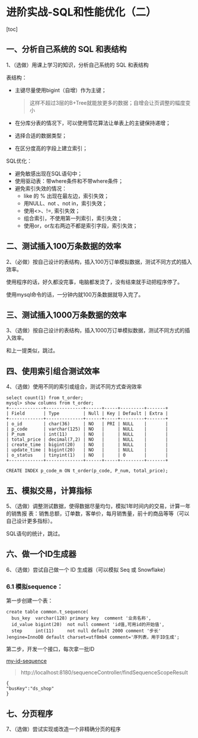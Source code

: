 #  进阶实战-SQL和性能优化（二）

[toc]

## 一、分析自己系统的 SQL 和表结构

1、（选做）用课上学习的知识，分析自己系统的 SQL 和表结构

表结构：

- 主键尽量使用bigint（自增）作为主键；

  > 这样不超过3层的B+Tree就能放更多的数据；自增会让页调整的幅度变小

- 在分库分表的情况下，可以使用雪花算法让单表上的主键保持递增；

- 选择合适的数据类型；

- 在区分度高的字段上建立索引；

SQL优化：

- 避免敏感出现在SQL语句中；
- 使用驱动表：带where条件和不带where条件；
- 避免索引失效的情况：
  - like 的 % 出现在最左边，索引失效；
  - 用NULL、not 、not in，索引失效；
  - 使用<>、!=, 索引失效；
  - 组合索引，不使用第一列索引，索引失效；
  - 使用or，or左右两边不都是索引字段，索引失效；

## 二、测试插入100万条数据的效率

2、（必做）按自己设计的表结构，插入100万订单模拟数据，测试不同方式的插入效率。

使用程序的话，好久都没完事，电脑都发烫了，没有结束就手动把程序停了。

使用mysql命令的话，一分钟内就100万条数据就导入完了。

## 三、测试插入1000万条数据的效率

3、（选做）按自己设计的表结构，插入1000万订单模拟数据，测试不同方式的插入效率。

和上一提类似，跳过。

## 四、使用索引组合测试效率

4、（选做）使用不同的索引或组合，测试不同方式查询效率

```
select count(1) from t_order;
mysql> show columns from t_order;
+-------------+--------------+------+-----+---------+-------+
| Field       | Type         | Null | Key | Default | Extra |
+-------------+--------------+------+-----+---------+-------+
| o_id        | char(36)     | NO   | PRI | NULL    |       |
| p_code      | varchar(125) | NO   |     | NULL    |       |
| P_num       | int(11)      | NO   |     | NULL    |       |
| total_price | decimal(7,2) | NO   |     | NULL    |       |
| create_time | bigint(20)   | NO   |     | NULL    |       |
| update_time | bigint(20)   | NO   |     | NULL    |       |
| o_status    | tinyint(1)   | NO   |     | 0       |       |
+-------------+--------------+------+-----+---------+-------+

CREATE INDEX p_code_m ON t_order(p_code, P_num, total_price); 
```

## 五、模拟交易，计算指标

5、（选做）调整测试数据，使得数据尽量均匀，模拟1年时间内的交易，计算一年的销售报 表：销售总额，订单数，客单价，每月销售量，前十的商品等等（可以自己设计更多指标）。

SQL语句的统计，跳过。

## 六、做一个ID生成器

6、（选做）尝试自己做一个 ID 生成器（可以模拟 Seq 或 Snowflake）

### 6.1 模拟sequence：

第一步创建一个表：

```mysql
create table common.t_sequence(
  bus_key  varchar(128) primary key  comment '业务名称',
  id_value bigint(20)  not null comment 'id值,可用id的开始值',
  step     int(11)     not null default 2000 comment '步长'
)engine=InnoDB default charset=utf8mb4 comment='序列表，用于ID生成';
```

第二步，开发一个接口，每次拿一批ID

[my-id-sequence](https://github.com/hefrankeleyn/JAVARebuild/tree/main/projects/my-id-sequence)

> http://localhost:8180/sequenceController/findSequenceScopeResult

```
{
"busKey":"ds_shop"
}
```

## 七、分页程序

7、（选做）尝试实现或改造一个非精确分页的程序